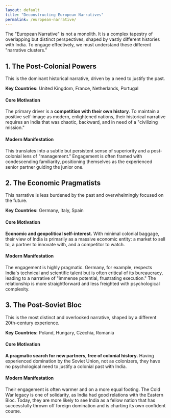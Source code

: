 ```yaml
---
layout: default
title: "Deconstructing European Narratives"
permalink: /european-narrative/
---
```


The "European Narrative" is not a monolith. It is a complex tapestry of overlapping but distinct perspectives, shaped by vastly different histories with India. To engage effectively, we must understand these different "narrative clusters."

<div class="narrative-clusters-container">
  <div class="narrative-cluster-card">
    
## 1. The Post-Colonial Powers

This is the dominant historical narrative, driven by a need to justify the past.

<p class="card-meta"><strong>Key Countries:</strong> United Kingdom, France, Netherlands, Portugal</p>

#### Core Motivation
The primary driver is a **competition with their own history**. To maintain a positive self-image as modern, enlightened nations, their historical narrative requires an India that was chaotic, backward, and in need of a "civilizing mission."

#### Modern Manifestation
This translates into a subtle but persistent sense of superiority and a post-colonial lens of "management." Engagement is often framed with condescending familiarity, positioning themselves as the experienced senior partner guiding the junior one.

  </div>
  <div class="narrative-cluster-card">

## 2. The Economic Pragmatists

This narrative is less burdened by the past and overwhelmingly focused on the future.

<p class="card-meta"><strong>Key Countries:</strong> Germany, Italy, Spain</p>

#### Core Motivation
**Economic and geopolitical self-interest.** With minimal colonial baggage, their view of India is primarily as a massive economic entity: a market to sell to, a partner to innovate with, and a competitor to watch.

#### Modern Manifestation
The engagement is highly pragmatic. Germany, for example, respects India's technical and scientific talent but is often critical of its bureaucracy, leading to a narrative of "immense potential, frustrating execution." The relationship is more straightforward and less freighted with psychological complexity.

  </div>
  <div class="narrative-cluster-card">

## 3. The Post-Soviet Bloc

This is the most distinct and overlooked narrative, shaped by a different 20th-century experience.

<p class="card-meta"><strong>Key Countries:</strong> Poland, Hungary, Czechia, Romania</p>

#### Core Motivation
**A pragmatic search for new partners, free of colonial history.** Having experienced domination by the Soviet Union, not as colonizers, they have no psychological need to justify a colonial past with India.

#### Modern Manifestation
Their engagement is often warmer and on a more equal footing. The Cold War legacy is one of solidarity, as India had good relations with the Eastern Bloc. Today, they are more likely to see India as a fellow nation that has successfully thrown off foreign domination and is charting its own confident course.

  </div>
</div>